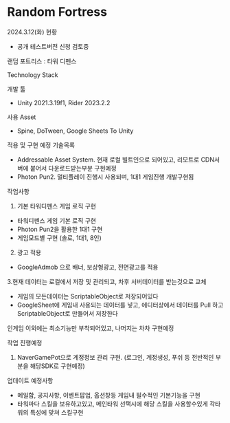 # Random Fortress

2024.3.12(화) 현황
- 공개 테스트버전 신청 검토중


랜덤 포트리스 : 타워 디펜스

Technology Stack

개발 툴
- Unity 2021.3.19f1, Rider 2023.2.2

사용 Asset
- Spine, DoTween, Google Sheets To Unity

적용 및 구현 예정 기술목록
- Addressable Asset System. 현재 로컬 빌트인으로 되어있고, 리모트로 CDN서버에 붙어서 다운로드받는부분 구현예정
- Photon Pun2. 멀티플레이 진행시 사용되며, 1대1 게임진행 개발구현됨

작업사항
1. 기본 타워디펜스 게임 로직 구현
  - 타워디펜스 게임 기본 로직 구현
  - Photon Pun2을 활용한 1대1 구현
  - 게임모드별 구현 (솔로, 1대1, 8인)
    
2. 광고 적용
  - GoogleAdmob 으로 배너, 보상형광고, 전면광고를 적용

3.현재 데이터는 로컬에서 저장 및 관리되고, 차후 서버데이터를 받는것으로 교체
  - 게임의 모든데이터는 ScriptableObject로 저장되어있다
  - GoogleSheet에 게임내 사용되는 데이터를 넣고, 에디터상에서 데이터를 Pull 하고 ScriptableObject로 만들어서 저장한다

인게임 이외에는 최소기능만 부착되어있고, 나머지는 차차 구현예정

작업 진행예정
1. NaverGamePot으로 계정정보 관리 구현. (로그인, 계정생성, 푸쉬 등 전반적인 부분을 해당SDK로 구현예정)


업데이트 예정사항
- 메일함, 공지사항, 이벤트팝업, 옵션창등 게임내 필수적인 기본기능을 구현
- 타워마다 스킬을 보유하고있고, 메인타워 선택시에 해당 스킬을 사용할수있게 각타워의 특성에 맞쳐 스킬구현

